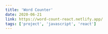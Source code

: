 ```yaml
---
title: 'Word Counter'
date: 2020-06-21
link: https://word-count-react.netlify.app/
tags: ['project', 'javascript', 'react']
---
```


